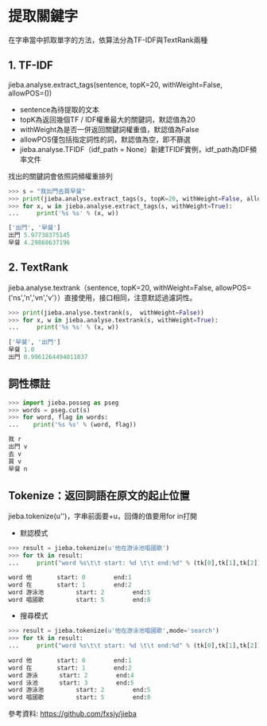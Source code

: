 提取關鍵字
==
在字串當中抓取單字的方法，依算法分為TF-IDF與TextRank兩種
## 1. TF-IDF

jieba.analyse.extract_tags(sentence, topK=20, withWeight=False, allowPOS=())
- sentence為待提取的文本
- topK為返回幾個TF / IDF權重最大的關鍵詞，默認值為20
- withWeight為是否一併返回關鍵詞權重值，默認值為False
- allowPOS僅包括指定詞性的詞，默認值為空，即不篩選
- jieba.analyse.TFIDF（idf_path = None）新建TFIDF實例，idf_path為IDF頻率文件


找出的關鍵詞會依照詞頻權重排列
```python
>>> s = "我出門去買早餐"
>>> print(jieba.analyse.extract_tags(s, topK=20, withWeight=False, allowPOS=()))
>>> for x, w in jieba.analyse.extract_tags(s, withWeight=True):
...     print('%s %s' % (x, w))

['出門', '早餐']
出門 5.97738375145
早餐 4.29868637196
```



## 2. TextRank

jieba.analyse.textrank（sentence, topK=20, withWeight=False, allowPOS=('ns','n','vn','v'））直接使用，接口相同，注意默認過濾詞性。

```python
>>> print(jieba.analyse.textrank(s,  withWeight=False))
>>> for x, w in jieba.analyse.textrank(s, withWeight=True):
...     print('%s %s' % (x, w))
    
['早餐', '出門']
早餐 1.0
出門 0.9961264494011037
```

## 詞性標註

```python
>>> import jieba.posseg as pseg
>>> words = pseg.cut(s)
>>> for word, flag in words:
...    print('%s %s' % (word, flag))

我 r
出門 v
去 v
買 v
早餐 n
```

## Tokenize：返回詞語在原文的起止位置

jieba.tokenize(u'')，字串前面要+u，回傳的值要用for in打開
- 默認模式
```python
>>> result = jieba.tokenize(u'他在游泳池唱國歌')
>>> for tk in result:
...     print("word %s\t\t start: %d \t\t end:%d" % (tk[0],tk[1],tk[2]))

word 他		 start: 0 		 end:1
word 在		 start: 1 		 end:2
word 游泳池		 start: 2 		 end:5
word 唱國歌		 start: 5 		 end:8
```
- 搜尋模式

```python
>>> result = jieba.tokenize(u'他在游泳池唱國歌',mode='search')
>>> for tk in result:
...     print("word %s\t\t start: %d \t\t end:%d" % (tk[0],tk[1],tk[2]))
    
word 他		 start: 0 		 end:1
word 在		 start: 1 		 end:2
word 游泳		 start: 2 		 end:4
word 泳池		 start: 3 		 end:5
word 游泳池		 start: 2 		 end:5
word 唱國歌		 start: 5 		 end:8
```

參考資料: <https://github.com/fxsjy/jieba>

